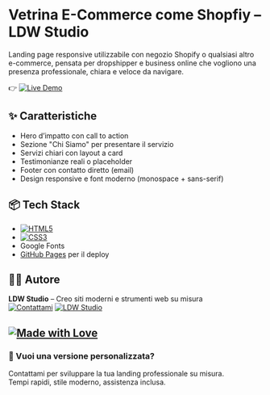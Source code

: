 
# Vetrina E-Commerce come Shopfiy – LDW Studio

Landing page responsive utilizzabile con negozio Shopify o qualsiasi altro e-commerce, pensata per dropshipper e business online che vogliono una presenza professionale, chiara e veloce da navigare.

👉 [![Live Demo](https://img.shields.io/badge/Demo-online-blue?style=for-the-badge)](https://ldwstudio.github.io/vetrina-shopify/)

## ✨ Caratteristiche

- Hero d’impatto con call to action
- Sezione "Chi Siamo" per presentare il servizio
- Servizi chiari con layout a card
- Testimonianze reali o placeholder
- Footer con contatto diretto (email)
- Design responsive e font moderno (monospace + sans-serif)

## 📦 Tech Stack

- [![HTML5](https://img.shields.io/badge/HTML5-%23E34F26?style=for-the-badge&logo=html5&logoColor=white)]()
- [![CSS3](https://img.shields.io/badge/CSS3-%231572B6?style=for-the-badge&logo=css3&logoColor=white)]()
- Google Fonts
- [GitHub Pages](https://pages.github.com/) per il deploy

## 👨‍💻 Autore

**LDW Studio** – Creo siti moderni e strumenti web su misura  
[![Contattami](https://img.shields.io/badge/Email-luca@arredoweb.com-blue?style=for-the-badge&logo=gmail)](mailto:luca@arredoweb.com)
[![LDW Studio](https://img.shields.io/badge/Sito-LDW%20Studio-blue?style=for-the-badge&logo=internet-explorer)](https://ldwstudio.github.io)

[![Made with Love](https://img.shields.io/badge/Made%20with-%E2%9D%A4-red?style=for-the-badge)](https://ldwstudio.github.io)
---

### 📌 Vuoi una versione personalizzata?

Contattami per sviluppare la tua landing professionale su misura.  
Tempi rapidi, stile moderno, assistenza inclusa.
